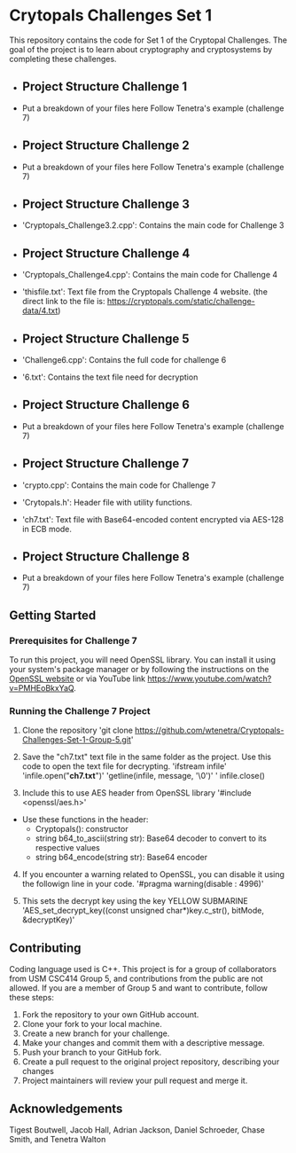 # Crytopals Challenges Set 1
 
This repository contains the code for Set 1 of the Cryptopal Challenges. The goal of the project is to learn about cryptography and cryptosystems by completing these challenges.

 -  ## Project Structure Challenge 1
 - Put a breakdown of your files here Follow Tenetra's example (challenge 7)
   
 -  ## Project Structure Challenge 2
 - Put a breakdown of your files here Follow Tenetra's example (challenge 7)
   
 -  ## Project Structure Challenge 3
 - 'Cryptopals_Challenge3.2.cpp': Contains the main code for Challenge 3
   
 -  ## Project Structure Challenge 4
 - 'Cryptopals_Challenge4.cpp': Contains the main code for Challenge 4
 - 'thisfile.txt': Text file from the Cryptopals Challenge 4 website. (the direct link to the file is: https://cryptopals.com/static/challenge-data/4.txt)
   
 -  ## Project Structure Challenge 5
 - 'Challenge6.cpp': Contains the full code for challenge 6
 - '6.txt': Contains the text file need for decryption
   
 -  ## Project Structure Challenge 6
 - Put a breakdown of your files here Follow Tenetra's example (challenge 7)
   
 -  ## Project Structure Challenge 7
 - 'crypto.cpp': Contains the main code for Challenge 7
 - 'Crytopals.h': Header file with utility functions.
 - 'ch7.txt': Text file with Base64-encoded content encrypted via AES-128 in ECB mode.
   
 -  ## Project Structure Challenge 8
 - Put a breakdown of your files here Follow Tenetra's example (challenge 7)
 

## Getting Started

### Prerequisites for Challenge 7

To run this project, you will need OpenSSL library. You can install it using your system's package manager or by following the instructions on the [OpenSSL website](https://www.openssl.org/source/) or via YouTube link https://www.youtube.com/watch?v=PMHEoBkxYaQ.

### Running the Challenge 7 Project

1. Clone the repository
   'git clone https://github.com/wtenetra/Cryptopals-Challenges-Set-1-Group-5.git'
   
2. Save the "ch7.txt" text file in the same folder as the project. Use this code to open the text file for decrypting.
   'ifstream infile'
	  'infile.open("**ch7.txt**")'
	  'getline(infile, message, '\0')'
   ' infile.close()
   
3. Include this to use AES header from OpenSSL library
   '#include <openssl/aes.h>'
  - Use these functions in the header:
    - Cryptopals():  constructor
    - string b64_to_ascii(string str):  Base64 decoder to convert to its respective values
    -	string b64_encode(string str):  Base64 encoder
      
4. If you encounter a warning related to OpenSSL, you can disable it using the followign line in your code.
   '#pragma warning(disable : 4996)'

5.  This sets the decrypt key using the key YELLOW SUBMARINE
	  'AES_set_decrypt_key((const unsigned char*)key.c_str(), bitMode, &decryptKey)'

 ## Contributing
   Coding language used is C++. This project is for a group of collaborators from USM CSC414 Group 5, and contributions from the public are not allowed. If you are a member of Group 5 and want to contribute, follow these steps:
   1. Fork the repository to your own GitHub account.
   2. Clone your fork to your local machine.
   3. Create a new branch for your challenge.
   4. Make your changes and commit them with a descriptive message.
   5. Push your branch to your GitHub fork.
   6. Create a pull request to the original project repository, describing your changes
   7. Project maintainers will review your pull request and merge it.
   
 

 ## Acknowledgements
 Tigest Boutwell, Jacob Hall, Adrian Jackson, Daniel Schroeder, Chase Smith, and Tenetra Walton
 








